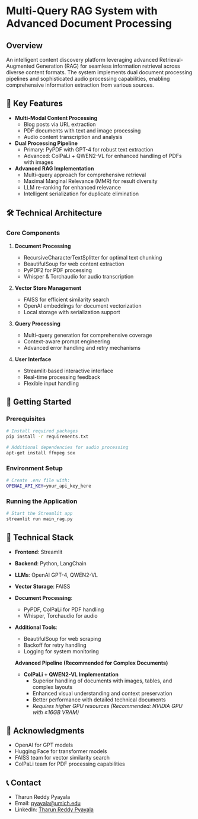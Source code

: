 # Multi-Query RAG System with Advanced Document Processing

## Overview
An intelligent content discovery platform leveraging advanced Retrieval-Augmented Generation (RAG) for seamless information retrieval across diverse content formats. The system implements dual document processing pipelines and sophisticated audio processing capabilities, enabling comprehensive information extraction from various sources.

## 🌟 Key Features
- **Multi-Modal Content Processing**
  - Blog posts via URL extraction
  - PDF documents with text and image processing
  - Audio content transcription and analysis
- **Dual Processing Pipeline**
  - Primary: PyPDF with GPT-4 for robust text extraction
  - Advanced: ColPaLi + QWEN2-VL for enhanced handling of PDFs with images
- **Advanced RAG Implementation**
  - Multi-query approach for comprehensive retrieval
  - Maximal Marginal Relevance (MMR) for result diversity
  - LLM re-ranking for enhanced relevance
  - Intelligent serialization for duplicate elimination

## 🛠️ Technical Architecture

### Core Components
1. **Document Processing**
   - RecursiveCharacterTextSplitter for optimal text chunking
   - BeautifulSoup for web content extraction
   - PyPDF2 for PDF processing
   - Whisper & Torchaudio for audio transcription

2. **Vector Store Management**
   - FAISS for efficient similarity search
   - OpenAI embeddings for document vectorization
   - Local storage with serialization support

3. **Query Processing**
   - Multi-query generation for comprehensive coverage
   - Context-aware prompt engineering
   - Advanced error handling and retry mechanisms

4. **User Interface**
   - Streamlit-based interactive interface
   - Real-time processing feedback
   - Flexible input handling

## 🚀 Getting Started

### Prerequisites
```bash
# Install required packages
pip install -r requirements.txt

# Additional dependencies for audio processing
apt-get install ffmpeg sox
```

### Environment Setup
```bash
# Create .env file with:
OPENAI_API_KEY=your_api_key_here
```

### Running the Application
```bash
# Start the Streamlit app
streamlit run main_rag.py
```


## 🔧 Technical Stack
- **Frontend**: Streamlit
- **Backend**: Python, LangChain
- **LLMs**: OpenAI GPT-4, QWEN2-VL
- **Vector Storage**: FAISS
- **Document Processing**: 
  - PyPDF, ColPaLi for PDF handling
  - Whisper, Torchaudio for audio
- **Additional Tools**: 
  - BeautifulSoup for web scraping
  - Backoff for retry handling
  - Logging for system monitoring

   **Advanced Pipeline (Recommended for Complex Documents)**
   - **ColPaLi + QWEN2-VL Implementation**
     - Superior handling of documents with images, tables, and complex layouts
     - Enhanced visual understanding and context preservation
     - Better performance with detailed technical documents
     - *Requires higher GPU resources (Recommended: NVIDIA GPU with ≥16GB VRAM)*

## 🙏 Acknowledgments
- OpenAI for GPT models
- Hugging Face for transformer models
- FAISS team for vector similarity search
- ColPaLi team for PDF processing capabilities

## 📞 Contact
- Tharun Reddy Pyayala
- Email: pyayala@umich.edu
- LinkedIn: [Tharun Reddy Pyayala](https://www.linkedin.com/in/tharun-reddy-pyayala)
